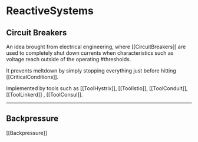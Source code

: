 # ReactiveSystems

## Circuit Breakers

An idea brought from electrical engineering, where [[CircuitBreakers]] are used to completely shut down currents when characteristics such as voltage reach outside of the operating #thresholds.

It prevents meltdown by simply stopping everything just before hitting [[CriticalConditions]].

Implemented by tools such as [[ToolHystrix]], [[ToolIstio]], [[ToolConduit]], [[ToolLinkerd]] , [[ToolConsul]].

___

## Backpressure

[[Backpressure]]
